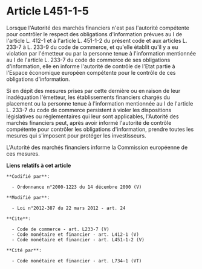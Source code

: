 # Article L451-1-5

Lorsque l'Autorité des marchés financiers n'est pas l'autorité compétente pour contrôler le respect des obligations
d'information prévues au I de l'article L. 412-1 et à l'article L. 451-1-2 du présent code et aux articles L. 233-7 à L.
233-9 du code de commerce, et qu'elle établit qu'il y a eu violation par l'émetteur ou par la personne tenue à l'information
mentionnée au I de l'article L. 233-7 du code de commerce de ses obligations d'information, elle en informe l'autorité de
contrôle de l'Etat partie à l'Espace économique européen compétente pour le contrôle de ces obligations d'information. 

Si en dépit des mesures prises par cette dernière ou en raison de leur inadéquation l'émetteur, les établissements financiers
chargés du placement ou la personne tenue à l'information mentionnée au I de l'article L. 233-7 du code de commerce
persistent à violer les dispositions législatives ou réglementaires qui leur sont applicables, l'Autorité des marchés
financiers peut, après avoir informé l'autorité de contrôle compétente pour contrôler les obligations d'information, prendre
toutes les mesures qui s'imposent pour protéger les investisseurs. 

L'Autorité des marchés financiers informe la Commission européenne de ces mesures.

**Liens relatifs à cet article**

	**Codifié par**:

	  - Ordonnance n°2000-1223 du 14 décembre 2000 (V)

	**Modifié par**:

	  - Loi n°2012-387 du 22 mars 2012 - art. 24

	**Cite**:

	  - Code de commerce - art. L233-7 (V)
	  - Code monétaire et financier - art. L412-1 (V)
	  - Code monétaire et financier - art. L451-1-2 (V)

	**Cité par**:

	  - Code monétaire et financier - art. L734-1 (VT)
